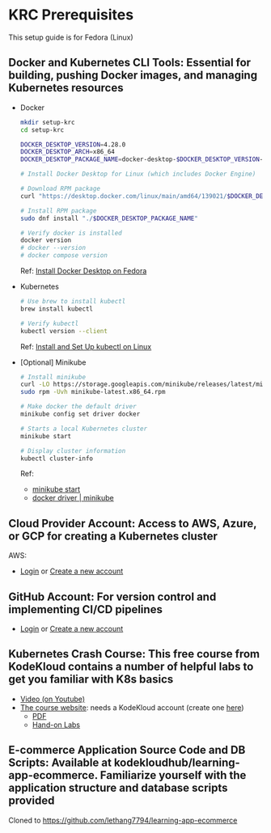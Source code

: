 # KRC Prerequisites

This setup guide is for Fedora (Linux)

## Docker and Kubernetes CLI Tools: Essential for building, pushing Docker images, and managing Kubernetes resources

- Docker

  ```bash
  mkdir setup-krc
  cd setup-krc

  DOCKER_DESKTOP_VERSION=4.28.0
  DOCKER_DESKTOP_ARCH=x86_64
  DOCKER_DESKTOP_PACKAGE_NAME=docker-desktop-$DOCKER_DESKTOP_VERSION-$DOCKER_DESKTOP_ARCH.rpm

  # Install Docker Desktop for Linux (which includes Docker Engine)

  # Download RPM package
  curl "https://desktop.docker.com/linux/main/amd64/139021/$DOCKER_DESKTOP_PACKAGE_NAME" --output "$DOCKER_DESKTOP_PACKAGE_NAME"

  # Install RPM package
  sudo dnf install "./$DOCKER_DESKTOP_PACKAGE_NAME"
  ```

  ```bash
  # Verify docker is installed
  docker version
  # docker --version
  # docker compose version
  ```

  Ref: [Install Docker Desktop on Fedora](https://docs.docker.com/desktop/install/fedora/)

- Kubernetes

  ```bash
  # Use brew to install kubectl
  brew install kubectl

  # Verify kubectl
  kubectl version --client
  ```

  Ref: [Install and Set Up kubectl on Linux](https://kubernetes.io/docs/tasks/tools/install-kubectl-linux/)

- [Optional] Minikube

  ```bash
  # Install minikube
  curl -LO https://storage.googleapis.com/minikube/releases/latest/minikube-latest.x86_64.rpm
  sudo rpm -Uvh minikube-latest.x86_64.rpm

  # Make docker the default driver
  minikube config set driver docker

  # Starts a local Kubernetes cluster
  minikube start

  # Display cluster information
  kubectl cluster-info
  ```

  Ref:

  - [minikube start](https://minikube.sigs.k8s.io/docs/start/)
  - [docker driver | minikube](https://minikube.sigs.k8s.io/docs/drivers/docker/)

## Cloud Provider Account: Access to AWS, Azure, or GCP for creating a Kubernetes cluster

AWS:

- [Login](https://console.aws.amazon.com/console/home) or [Create a new account](https://portal.aws.amazon.com/billing/signup)

## GitHub Account: For version control and implementing CI/CD pipelines

- [Login](https://github.com/login) or [Create a new account](https://github.com/signup)

## Kubernetes Crash Course: This free course from KodeKloud contains a number of helpful labs to get you familiar with K8s basics

- [Video (on Youtube)](https://www.youtube.com/watch?v=XuSQU5Grv1g)
- [The course website](https://kodekloud.com/courses/labs-kubernetes-crash-course/): needs a KodeKloud account (create one [here](https://kodekloud.com/join-us/))
  - [PDF](https://kodekloud.com/lessons/download-resources/)
  - [Hand-on Labs](https://kodekloud.com/lessons/hands-on-labs-3/)

## E-commerce Application Source Code and DB Scripts: Available at kodekloudhub/learning-app-ecommerce. Familiarize yourself with the application structure and database scripts provided

Cloned to <https://github.com/lethang7794/learning-app-ecommerce>
